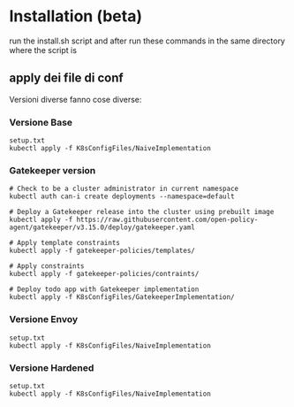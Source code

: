# Installation (beta)
run the install.sh script and after run these commands in the same directory where the script is

## apply dei file di conf
Versioni diverse fanno cose diverse:

### Versione Base
```
setup.txt
kubectl apply -f K8sConfigFiles/NaiveImplementation

```
### Gatekeeper version
```
# Check to be a cluster administrator in current namespace
kubectl auth can-i create deployments --namespace=default

# Deploy a Gatekeeper release into the cluster using prebuilt image
kubectl apply -f https://raw.githubusercontent.com/open-policy-agent/gatekeeper/v3.15.0/deploy/gatekeeper.yaml

# Apply template constraints
kubectl apply -f gatekeeper-policies/templates/

# Apply constraints
kubectl apply -f gatekeeper-policies/contraints/

# Deploy todo app with Gatekeeper implementation
kubectl apply -f K8sConfigFiles/GatekeeperImplementation/
```
### Versione Envoy
```
setup.txt
kubectl apply -f K8sConfigFiles/NaiveImplementation

```
### Versione Hardened
```
setup.txt
kubectl apply -f K8sConfigFiles/NaiveImplementation

```